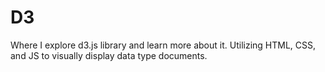 # D3
Where I explore d3.js library and learn more about it. Utilizing HTML, CSS, and JS to visually display data type documents. 
